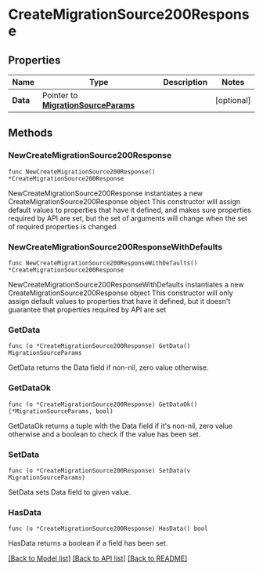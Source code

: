 # CreateMigrationSource200Response

## Properties

Name | Type | Description | Notes
------------ | ------------- | ------------- | -------------
**Data** | Pointer to [**MigrationSourceParams**](MigrationSourceParams.md) |  | [optional] 

## Methods

### NewCreateMigrationSource200Response

`func NewCreateMigrationSource200Response() *CreateMigrationSource200Response`

NewCreateMigrationSource200Response instantiates a new CreateMigrationSource200Response object
This constructor will assign default values to properties that have it defined,
and makes sure properties required by API are set, but the set of arguments
will change when the set of required properties is changed

### NewCreateMigrationSource200ResponseWithDefaults

`func NewCreateMigrationSource200ResponseWithDefaults() *CreateMigrationSource200Response`

NewCreateMigrationSource200ResponseWithDefaults instantiates a new CreateMigrationSource200Response object
This constructor will only assign default values to properties that have it defined,
but it doesn't guarantee that properties required by API are set

### GetData

`func (o *CreateMigrationSource200Response) GetData() MigrationSourceParams`

GetData returns the Data field if non-nil, zero value otherwise.

### GetDataOk

`func (o *CreateMigrationSource200Response) GetDataOk() (*MigrationSourceParams, bool)`

GetDataOk returns a tuple with the Data field if it's non-nil, zero value otherwise
and a boolean to check if the value has been set.

### SetData

`func (o *CreateMigrationSource200Response) SetData(v MigrationSourceParams)`

SetData sets Data field to given value.

### HasData

`func (o *CreateMigrationSource200Response) HasData() bool`

HasData returns a boolean if a field has been set.


[[Back to Model list]](../README.md#documentation-for-models) [[Back to API list]](../README.md#documentation-for-api-endpoints) [[Back to README]](../README.md)


